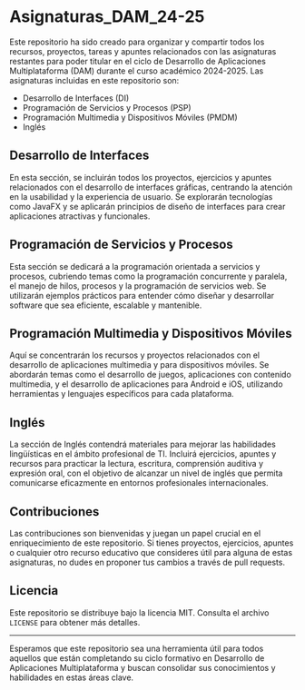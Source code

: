 # Asignaturas_DAM_24-25

Este repositorio ha sido creado para organizar y compartir todos los recursos, proyectos, tareas y apuntes relacionados con las asignaturas restantes para poder titular en el ciclo de Desarrollo de Aplicaciones Multiplataforma (DAM) durante el curso académico 2024-2025. Las asignaturas incluidas en este repositorio son:

- Desarrollo de Interfaces (DI)
- Programación de Servicios y Procesos (PSP)
- Programación Multimedia y Dispositivos Móviles (PMDM)
- Inglés

## Desarrollo de Interfaces

En esta sección, se incluirán todos los proyectos, ejercicios y apuntes relacionados con el desarrollo de interfaces gráficas, centrando la atención en la usabilidad y la experiencia de usuario. Se explorarán tecnologías como JavaFX y se aplicarán principios de diseño de interfaces para crear aplicaciones atractivas y funcionales.

## Programación de Servicios y Procesos

Esta sección se dedicará a la programación orientada a servicios y procesos, cubriendo temas como la programación concurrente y paralela, el manejo de hilos, procesos y la programación de servicios web. Se utilizarán ejemplos prácticos para entender cómo diseñar y desarrollar software que sea eficiente, escalable y mantenible.

## Programación Multimedia y Dispositivos Móviles

Aquí se concentrarán los recursos y proyectos relacionados con el desarrollo de aplicaciones multimedia y para dispositivos móviles. Se abordarán temas como el desarrollo de juegos, aplicaciones con contenido multimedia, y el desarrollo de aplicaciones para Android e iOS, utilizando herramientas y lenguajes específicos para cada plataforma.

## Inglés

La sección de Inglés contendrá materiales para mejorar las habilidades lingüísticas en el ámbito profesional de TI. Incluirá ejercicios, apuntes y recursos para practicar la lectura, escritura, comprensión auditiva y expresión oral, con el objetivo de alcanzar un nivel de inglés que permita comunicarse eficazmente en entornos profesionales internacionales.

## Contribuciones

Las contribuciones son bienvenidas y juegan un papel crucial en el enriquecimiento de este repositorio. Si tienes proyectos, ejercicios, apuntes o cualquier otro recurso educativo que consideres útil para alguna de estas asignaturas, no dudes en proponer tus cambios a través de pull requests.

## Licencia

Este repositorio se distribuye bajo la licencia MIT. Consulta el archivo `LICENSE` para obtener más detalles.

---

Esperamos que este repositorio sea una herramienta útil para todos aquellos que están completando su ciclo formativo en Desarrollo de Aplicaciones Multiplataforma y buscan consolidar sus conocimientos y habilidades en estas áreas clave.
